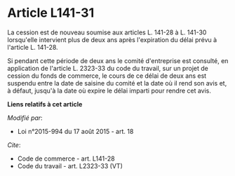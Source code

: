 # Article L141-31

La cession est de nouveau soumise aux articles L. 141-28 à L. 141-30 lorsqu'elle intervient plus de deux ans après
l'expiration du délai prévu à l'article L. 141-28. 

Si pendant cette période de deux ans le comité d'entreprise est consulté, en application de l'article L. 2323-33 du code du
travail, sur un projet de cession du fonds de commerce, le cours de ce délai de deux ans est suspendu entre la date de
saisine du comité et la date où il rend son avis et, à défaut, jusqu'à la date où expire le délai imparti pour rendre cet
avis.

**Liens relatifs à cet article**

_Modifié par_:

  - Loi n°2015-994 du 17 août 2015 - art. 18

_Cite_:

  - Code de commerce - art. L141-28
  - Code du travail - art. L2323-33 (VT)
